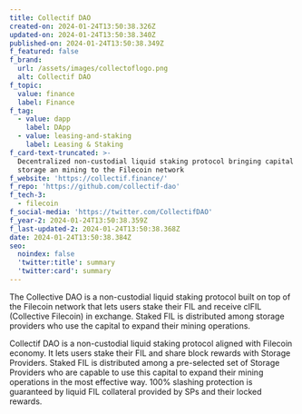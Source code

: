 ```yaml
---
title: Collectif DAO
created-on: 2024-01-24T13:50:38.326Z
updated-on: 2024-01-24T13:50:38.340Z
published-on: 2024-01-24T13:50:38.349Z
f_featured: false
f_brand:
  url: /assets/images/collectoflogo.png
  alt: Collectif DAO
f_topic:
  value: finance
  label: Finance
f_tag:
  - value: dapp
    label: DApp
  - value: leasing-and-staking
    label: Leasing & Staking
f_card-text-truncated: >-
  Decentralized non-custodial liquid staking protocol bringing capital efficient
  storage an mining to the Filecoin network
f_website: 'https://collectif.finance/'
f_repo: 'https://github.com/collectif-dao'
f_tech-3:
  - filecoin
f_social-media: 'https://twitter.com/CollectifDAO'
f_year-2: 2024-01-24T13:50:38.359Z
f_last-updated-2: 2024-01-24T13:50:38.368Z
date: 2024-01-24T13:50:38.384Z
seo:
  noindex: false
  'twitter:title': summary
  'twitter:card': summary
---
```

The Collective DAO is a non-custodial liquid staking protocol built on top of the Filecoin network that lets users stake their FIL and receive clFIL (Collective Filecoin) in exchange. Staked FIL is distributed among storage providers who use the capital to expand their mining operations.

Collectif DAO is a non-custodial liquid staking protocol aligned with Filecoin economy. It lets users stake their FIL and share block rewards with Storage Providers. Staked FIL is distributed among a pre-selected set of Storage Providers who are capable to use this capital to expand their mining operations in the most effective way. 100% slashing protection is guaranteed by liquid FIL collateral provided by SPs and their locked rewards.
